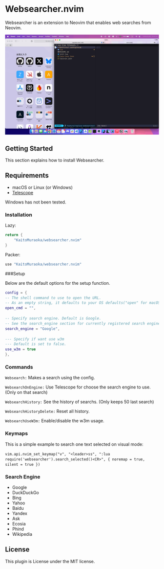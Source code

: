 # Websearcher.nvim

Websearcher is an extension to Neovim that enables web searches from Neovim.

![preview.git](./assets/preview.gif)

## Getting Started

This section explains how to install Websearcher.

## Requirements

- macOS or Linux (or Windows)
- [Telescope](https://github.com/nvim-telescope/telescope.nvim)

Windows has not been tested.

### Installation

Lazy:

```lua
return {
	"KaitoMuraoka/websearcher.nvim"
}
```

Packer:

```lua
use "KaitoMuraoka/websearcher.nvim"
```
###Setup

Below are the default options for the setup function.

```lua
config = {
-- The shell command to use to open the URL.
-- As an empty string, it defaults to your OS defaults("open" for macOS, "xdg-open" for Linux)
open_cmd = "",

-- Specify search engine. Default is Google.
-- See the search_engine section for currently registered search engines
search_engine = "Google",

--- Specify if want use w3m
--- Default is set to false.
use_w3m = true
},
```

### Commands

`Websearch:` Makes a search using the config.

`WebsearchOnEngine:` Use Telescope for choose the search engine to use. (Only on that search)

`WebsearchHistory:` See the history of searchs. (Only keeps 50 last search)

`WebsearchHistoryDelete:` Reset all history.

`WebsearchUseW3m:` Enable/disable the w3m usage.

### Keymaps

This is a simple example to search one text selected on visual mode:

`vim.api.nvim_set_keymap("v", "<leader>ss", ":lua require('websearcher').search_selected()<CR>", { noremap = true, silent = true })`

### Search Engine

- Google
- DuckDuckGo
- Bing
- Yahoo
- Baidu
- Yandex
- Ask
- Ecosia
- Phind
- Wikipedia

## License

This plugin is License under the MIT license.

